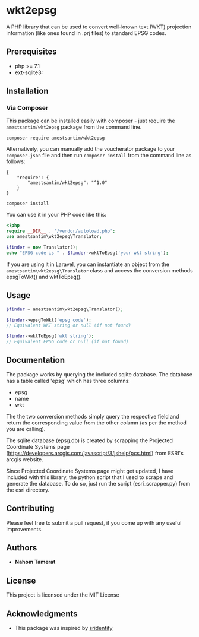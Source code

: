 # wkt2epsg

A PHP library that can be used to convert well-known text (WKT) projection information (like ones found in .prj files) to standard EPSG codes.

## Prerequisites

-   php >= 7.1
-   ext-sqlite3: 

## Installation


### Via Composer

This package can be installed easily with composer - just require the  `amestsantim/wkt2epsg`  package from the command line.

```
composer require amestsantim/wkt2epsg
```

Alternatively, you can manually add the voucherator package to your  `composer.json`  file and then run  `composer install`  from the command line as follows:
```
{
    "require": {
        "amestsantim/wkt2epsg": "^1.0"
    }
}
```
```
composer install
```

You can use it in your PHP code like this:
```php
<?php
require __DIR__ . '/vendor/autoload.php';
use amestsantim\wkt2epsg\Translator;

$finder = new Translator();
echo "EPSG code is " . $finder->wktToEpsg('your wkt string');
```
If you are using it in Laravel, you can instantiate an object from the `amestsantim\wkt2epsg\Translator` class and access the conversion methods epsgToWkt() and wktToEpsg().

## Usage

```php
$finder = amestsantim\wkt2epsg\Translator();

$finder->epsgToWkt('epsg code');
// Equivalent WKT string or null (if not found)

$finder->wktToEpsg('wkt string');
// Equivalent EPSG code or null (if not found)
```
## Documentation
The package works by querying the included sqlite database. The database has a table called 'epsg' which has three columns:
-   epsg
-   name
-   wkt

The the two conversion methods simply query the respective field and return the corresponding value from the other column (as per the method you are calling).

The sqlite database (epsg.db) is created by scrapping the Projected Coordinate Systems page (https://developers.arcgis.com/javascript/3/jshelp/pcs.html) from ESRI's arcgis website.

Since Projected Coordinate Systems page might get updated, I have included with this library, the python script that I used to scrape and generate the database. To do so, just run the script (esri_scrapper.py) from the esri directory.

## Contributing

Please feel free to submit a pull request, if you come up with any useful improvements.

## Authors

* **Nahom Tamerat**

## License

This project is licensed under the MIT License

## Acknowledgments

* This package was inspired by [sridentify](https://github.com/gladchinda/keygen-php)


